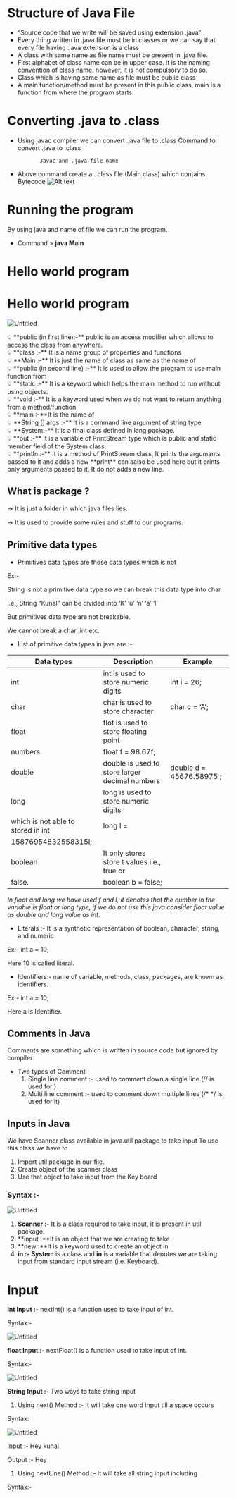 # Structure of Java File

- “Source code that we write will be saved using extension .java”
- Every thing written in .java file must be in classes or we can say that
every file having .java extension is a class
- A class with same name as file name must be present in .java file.
- First alphabet of class name can be in upper case. It is the naming convention of class name. however, it is not compulsory to do so.
- Class which is having same name as file must be public class
- A main function/method must be present in this public class, main is a
function from where the program starts.

# Converting .java to .class

- Using javac compiler we can convert .java file to .class
Command to convert .java to .class


             Javac and .java file name

- Above command create a . class file (Main.class) which contains
Bytecode
![Alt text](image.png)

# Running the program

By using java and name of file we can run the program.

- Command > **java Main**

# Hello world program
# Hello world program

![Untitled](https://prod-files-secure.s3.us-west-2.amazonaws.com/2603bb63-fafb-446c-b8a4-918eec11024e/d1c901b3-ce3f-4766-be83-001e4162c91c/Untitled.png)

<aside>
💡 **public (in first line):-** public is an access modifier which allows to access the class from anywhere.

</aside>

<aside>
💡 **class :-** It is a name group of properties and functions

</aside>

<aside>
💡 **Main :-** It is just the name of class as same as the name of

</aside>

<aside>
💡 **public (in second line) :-** It is used to allow the program to use main function from

</aside>

<aside>
💡 **static :-** It is a keyword which helps the main method to run without using objects.

</aside>

<aside>
💡 **void :-** It is a keyword used when we do not want to return anything from a method/function

</aside>

<aside>
💡 **main :-**It is the name of

</aside>

<aside>
💡 **String [] args :-** It is a command line argument of string type

</aside>

<aside>
💡 **System:-** It is a final class defined in lang package.

</aside>

<aside>
💡 **out :-** It is a variable of PrintStream type which is public and static member field of the System class.

</aside>

<aside>
💡 **println :-** It is a method of PrintStream class, It prints the argumants passed to it and adds a new **print** can aalso be used here but it prints only arguments passed to it. It do not adds a new line.

</aside>

## What is package ?

→ It is just a folder in which java files lies.

→ It is used to provide some rules and stuﬀ to our programs.

## Primitive data types

- Primitives data types are those data types which is not

Ex:-

String is not a primitive data type so we can break this data type into char

i.e., String “Kunal” can be divided into ‘K’ ‘u’ ‘n’ ‘a’ ‘l’

But primitives data type are not breakable.

We cannot break a char ,int etc.

- List of primitive data types in java are :-

| Data types | Description | Example |
| --- | --- | --- |
| int | int is used to store numeric digits | int i = 26; |
| char | char is used to store character | char c = ‘A’; |
| float | flot is used to store floating point
numbers | float f = 98.67f; |
| double | double is used to store larger decimal numbers | double d = 45676.58975 ; |
| long | long is used to store numeric digits
which is not able to stored in int | long l =
15876954832558315l; |
| boolean | It only stores store t values i.e., true or
false. | boolean b = false; |

*In float and long we have used f and l, it denotes that the number in the variable is float or long type, if we do not use this java consider float value as double and long value as int*.

- Literals :- It is a synthetic representation of boolean, character, string, and numeric

Ex:- int a = 10;

Here 10 is called literal.

- Identifiers:- name of variable, methods, class, packages, are known as identifiers.

Ex:- int a = 10;

Here a is Identifier.

## Comments in Java

Comments are something which is written in source code but ignored by compiler.

- Two types of Comment
    1. Single line comment :- used to comment down a single line (// is used for )
    2. Multi line comment :- used to comment down multiple lines (/* */ is used for it)

## Inputs in Java

We have Scanner class available in java.util package to take input To use this class we have to

1. Import util package in our file.
2. Create object of the scanner class
3. Use that object to take input from the Key board

### Syntax :-

![Untitled](https://prod-files-secure.s3.us-west-2.amazonaws.com/2603bb63-fafb-446c-b8a4-918eec11024e/8b59a0eb-2b11-404c-b869-31d2ab3d919e/Untitled.png)

1. **Scanner :-** It is a class required to take input, it is present in util package.
2. **input :**It is an object that we are creating to take
3. **new :**It is a keyword used to create an object in
4. **in :- System** is a class and **in** is a variable that denotes we are taking input from standard input stream (i.e. Keyboard).

# Input

**int Input :-** nextInt() is a function used to take input of int.

Syntax:-

![Untitled](https://prod-files-secure.s3.us-west-2.amazonaws.com/2603bb63-fafb-446c-b8a4-918eec11024e/baf8cf9e-4388-4179-bef8-6788e969a7ea/Untitled.png)

**float Input :-** nextFloat() is a function used to take input of int.

Syntax:-

![Untitled](https://prod-files-secure.s3.us-west-2.amazonaws.com/2603bb63-fafb-446c-b8a4-918eec11024e/99000073-565f-4eb4-897a-ef1e69a47942/Untitled.png)

**String Input :-** Two ways to take string input

1. Using next() Method :- It will take one word input till a space occurs 

Syntax:

![Untitled](https://prod-files-secure.s3.us-west-2.amazonaws.com/2603bb63-fafb-446c-b8a4-918eec11024e/05993e43-e8f2-4f39-a5b4-26ecbffa2d74/Untitled.png)

Input :- Hey kunal

Output :- Hey

1. Using nextLine() Method :- It will take all string input including 

Syntax:-
